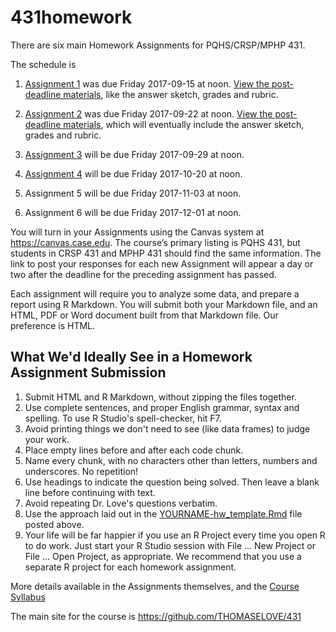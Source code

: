 # 431homework

There are six main Homework Assignments for PQHS/CRSP/MPHP 431.

The schedule is

1. [Assignment 1](https://github.com/THOMASELOVE/431homework/blob/master/431-2017_assignment-1.md) was due Friday 2017-09-15 at noon. [View the post-deadline materials](https://github.com/THOMASELOVE/431homework/tree/master/HW1), like the answer sketch, grades and rubric. 
2. [Assignment 2](https://github.com/THOMASELOVE/431homework/blob/master/431-2017_assignment-2.md) was due Friday 2017-09-22 at noon. [View the post-deadline materials](https://github.com/THOMASELOVE/431homework/tree/master/HW2), which will eventually include the answer sketch, grades and rubric. 

3. [Assignment 3](https://github.com/THOMASELOVE/431homework/blob/master/431-2017_assignment-3.md) will be due Friday 2017-09-29 at noon.
4. [Assignment 4](https://github.com/THOMASELOVE/431homework/blob/master/431-2017_assignment-4.md) will be due Friday 2017-10-20 at noon.
5. Assignment 5 will be due Friday 2017-11-03 at noon.
6. Assignment 6 will be due Friday 2017-12-01 at noon.

You will turn in your Assignments using the Canvas system at https://canvas.case.edu. The course’s primary listing is PQHS 431, but students in CRSP 431 and MPHP 431 should find the same information. The link to post your responses for each new Assignment will appear a day or two after the deadline for the preceding assignment has passed.

Each assignment will require you to analyze some data, and prepare a report using R Markdown. You will submit both your Markdown file, and an HTML, PDF or Word document built from that Markdown file. Our preference is HTML.

## What We'd Ideally See in a Homework Assignment Submission

1. Submit HTML and R Markdown, without zipping the files together.
2. Use complete sentences, and proper English grammar, syntax and spelling. To use R Studio's spell-checker, hit F7.
3. Avoid printing things we don't need to see (like data frames) to judge your work.
4. Place empty lines before and after each code chunk.
5. Name every chunk, with no characters other than letters, numbers and underscores. No repetition!
6. Use headings to indicate the question being solved. Then leave a blank line before continuing with text.
7. Avoid repeating Dr. Love's questions verbatim.
8. Use the approach laid out in the [YOURNAME-hw_template.Rmd](https://github.com/THOMASELOVE/431homework/blob/master/YOURNAME-hw_template.Rmd) file posted above.
9. Your life will be far happier if you use an R Project every time you open R to do work. Just start your R Studio session with File ... New Project or File ... Open Project, as appropriate. We recommend that you use a separate R project for each homework assignment.

More details available in the Assignments themselves, and the [Course Syllabus](https://thomaselove.github.io/431syllabus)

The main site for the course is https://github.com/THOMASELOVE/431
